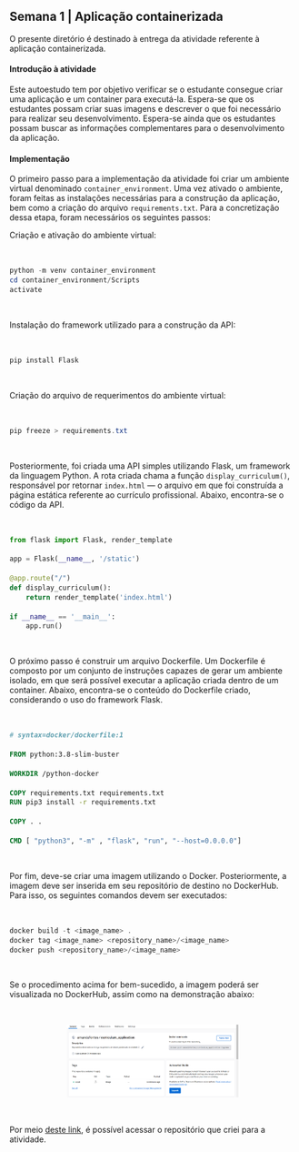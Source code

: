 <h2>Semana 1 | Aplicação containerizada</h2>

O presente diretório é destinado à entrega da atividade referente à aplicação containerizada.

<h4>Introdução à atividade</h4>

<p>Este autoestudo tem por objetivo verificar se o estudante consegue criar uma aplicação e um container para executá-la. Espera-se que os estudantes possam criar suas imagens e descrever o que foi necessário para realizar seu desenvolvimento. Espera-se ainda que os estudantes possam buscar as informações complementares para o desenvolvimento da aplicação.</p>

<h4>Implementação</h4>

<p>O primeiro passo para a implementação da atividade foi criar um ambiente virtual denominado <code>container_environment</code>. Uma vez ativado o ambiente, foram feitas as instalações necessárias para a construção da aplicação, bem como a criação do arquivo <code>requirements.txt</code>. Para a concretização dessa etapa, foram necessários os seguintes passos:</p>

<p>Criação e ativação do ambiente virtual:</p>
<br>

```powershell
python -m venv container_environment
cd container_environment/Scripts
activate
```
<br>
<p>Instalação do framework utilizado para a construção da API:</p>
<br>

```powershell
pip install Flask
```
<br>

<p>Criação do arquivo de requerimentos do ambiente virtual:</p>
<br>

```powershell
pip freeze > requirements.txt
```
<br>

<p>Posteriormente, foi criada uma API simples utilizando Flask, um framework da linguagem Python. A rota criada chama a função <code>display_curriculum()</code>, responsável por retornar <code>index.html</code> — o arquivo em que foi construída a página estática referente ao currículo profissional. Abaixo, encontra-se o código da API.</p>
<br>

```python
from flask import Flask, render_template

app = Flask(__name__, '/static')

@app.route("/")
def display_curriculum():
    return render_template('index.html')

if __name__ == '__main__':
    app.run()
```
<br>

<p>O próximo passo é construir um arquivo Dockerfile. Um Dockerfile é composto por um conjunto de instruções capazes de gerar um ambiente isolado, em que será possível executar a aplicação criada dentro de um container. Abaixo, encontra-se o conteúdo do Dockerfile criado, considerando o uso do framework Flask.</p>
<br>

```dockerfile
# syntax=docker/dockerfile:1

FROM python:3.8-slim-buster

WORKDIR /python-docker

COPY requirements.txt requirements.txt
RUN pip3 install -r requirements.txt

COPY . .

CMD [ "python3", "-m" , "flask", "run", "--host=0.0.0.0"]
```
<br>

<p>Por fim, deve-se criar uma imagem utilizando o Docker. Posteriormente, a imagem deve ser inserida em seu repositório de destino no DockerHub. Para isso, os seguintes comandos devem ser executados:</p>
<br>

```	powershell
docker build -t <image_name> .
docker tag <image_name> <repository_name>/<image_name>
docker push <repository_name>/<image_name>
```
<br>

<p>Se o procedimento acima for bem-sucedido, a imagem poderá ser visualizada no DockerHub, assim como na demonstração abaixo:</p><br>

<p align="center"><img src=".\images\dockerhub.png" width="60%"></img></p><br>

<p>Por meio <a href="https://hub.docker.com/repository/docker/amandafontes/curriculum_application/general">deste link</a>, é possível acessar o repositório que criei para a atividade.</p><br>